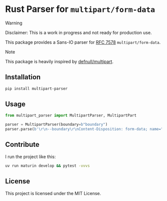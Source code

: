 # Rust Parser for `multipart/form-data`

> [!WARNING]
> Disclaimer: This is a work in progress and not ready for production use.

This package provides a Sans-IO parser for [RFC 7578](https://datatracker.ietf.org/doc/html/rfc7578) `multipart/form-data`.

> [!NOTE]
> This package is heavily inspired by [defnull/multipart](https://github.com/defnull/multipart).

## Installation

```bash
pip install multipart-parser
```

## Usage

```py
from multipart_parser import MultipartParser, MultipartPart

parser = MultipartParser(boundary=b"boundary")
parser.parse(b'\r\n--boundary\r\nContent-Disposition: form-data; name="user"\r\n\r\nPotato\r\n--boundary--\r\n')
```

## Contribute

I run the project like this:

```bash
uv run maturin develop && pytest -vvvs
```

## License

This project is licensed under the MIT License.
